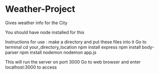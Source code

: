 # Weather-Project
Gives weather info for the City

You should have node installed for this 

Instructions for use :
 make a directory and put these files into it
 Go to terminal
 cd your_directory_location
 npm install express
 npm install body-parser
 npm install nodemon
 nodemon app.js

This will run the server on port 3000
Go to web browser and enter localhost:3000 to access
